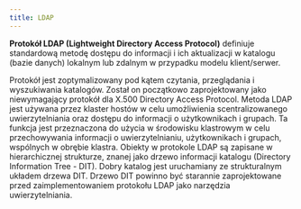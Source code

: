 ```yaml
---
title: LDAP
---
```

**Protokół LDAP (Lightweight Directory Access Protocol)** definiuje standardową metodę dostępu do informacji i ich aktualizacji w katalogu (bazie danych) lokalnym lub zdalnym w przypadku modelu klient/serwer.

Protokół jest zoptymalizowany pod kątem czytania, przeglądania i wyszukiwania katalogów. Został on początkowo zaprojektowany jako niewymagający protokół dla X.500 Directory Access Protocol. Metoda LDAP jest używana przez klaster hostów w celu umożliwienia scentralizowanego uwierzytelniania oraz dostępu do informacji o użytkownikach i grupach. Ta funkcja jest przeznaczona do użycia w środowisku klastrowym w celu przechowywania informacji o uwierzytelnianiu, użytkownikach i grupach, wspólnych w obrębie klastra.
Obiekty w protokole LDAP są zapisane w hierarchicznej strukturze, znanej jako drzewo informacji katalogu (Directory Information Tree - DIT). Dobry katalog jest uruchamiany ze strukturalnym układem drzewa DIT. Drzewo DIT powinno być starannie zaprojektowane przed zaimplementowaniem protokołu LDAP jako narzędzia uwierzytelniania.
